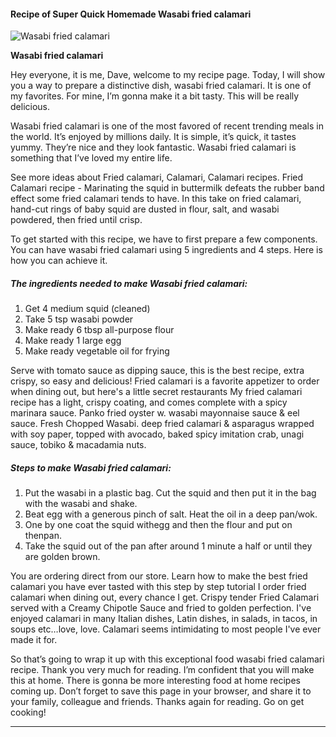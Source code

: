             

#### Recipe of Super Quick Homemade Wasabi fried calamari

![Wasabi fried calamari](https://img-global.cpcdn.com/recipes/6398050677817344/751x532cq70/wasabi-fried-calamari-recipe-main-photo.jpg)

**Wasabi fried calamari**

Hey everyone, it is me, Dave, welcome to my recipe page. Today, I will show you a way to prepare a distinctive dish, wasabi fried calamari. It is one of my favorites. For mine, I’m gonna make it a bit tasty. This will be really delicious.

Wasabi fried calamari is one of the most favored of recent trending meals in the world. It’s enjoyed by millions daily. It is simple, it’s quick, it tastes yummy. They’re nice and they look fantastic. Wasabi fried calamari is something that I’ve loved my entire life.

See more ideas about Fried calamari, Calamari, Calamari recipes. Fried Calamari recipe - Marinating the squid in buttermilk defeats the rubber band effect some fried calamari tends to have. In this take on fried calamari, hand-cut rings of baby squid are dusted in flour, salt, and wasabi powdered, then fried until crisp.

To get started with this recipe, we have to first prepare a few components. You can have wasabi fried calamari using 5 ingredients and 4 steps. Here is how you can achieve it.

##### The ingredients needed to make Wasabi fried calamari:

1.  Get 4 medium squid (cleaned)
2.  Take 5 tsp wasabi powder
3.  Make ready 6 tbsp all-purpose flour
4.  Make ready 1 large egg
5.  Make ready vegetable oil for frying

Serve with tomato sauce as dipping sauce, this is the best recipe, extra crispy, so easy and delicious! Fried calamari is a favorite appetizer to order when dining out, but here's a little secret restaurants My fried calamari recipe has a light, crispy coating, and comes complete with a spicy marinara sauce. Panko fried oyster w. wasabi mayonnaise sauce & eel sauce. Fresh Chopped Wasabi. deep fried calamari & asparagus wrapped with soy paper, topped with avocado, baked spicy imitation crab, unagi sauce, tobiko & macadamia nuts.

##### Steps to make Wasabi fried calamari:

1.  Put the wasabi in a plastic bag. Cut the squid and then put it in the bag with the wasabi and shake.
2.  Beat egg with a generous pinch of salt. Heat the oil in a deep pan/wok.
3.  One by one coat the squid withegg and then the flour and put on thenpan.
4.  Take the squid out of the pan after around 1 minute a half or until they are golden brown.

You are ordering direct from our store. Learn how to make the best fried calamari you have ever tasted with this step by step tutorial I order fried calamari when dining out, every chance I get. Crispy tender Fried Calamari served with a Creamy Chipotle Sauce and fried to golden perfection. I've enjoyed calamari in many Italian dishes, Latin dishes, in salads, in tacos, in soups etc…love, love. Calamari seems intimidating to most people I've ever made it for.

So that’s going to wrap it up with this exceptional food wasabi fried calamari recipe. Thank you very much for reading. I’m confident that you will make this at home. There is gonna be more interesting food at home recipes coming up. Don’t forget to save this page in your browser, and share it to your family, colleague and friends. Thanks again for reading. Go on get cooking!

* * *